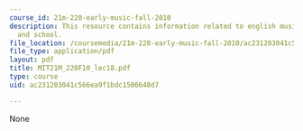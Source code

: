 ```yaml
---
course_id: 21m-220-early-music-fall-2010
description: This resource contains information related to english music in church
  and school.
file_location: /coursemedia/21m-220-early-music-fall-2010/ac231203041c566ea9f1bdc1506648d7_MIT21M_220F10_lec18.pdf
file_type: application/pdf
layout: pdf
title: MIT21M_220F10_lec18.pdf
type: course
uid: ac231203041c566ea9f1bdc1506648d7

---
```

None